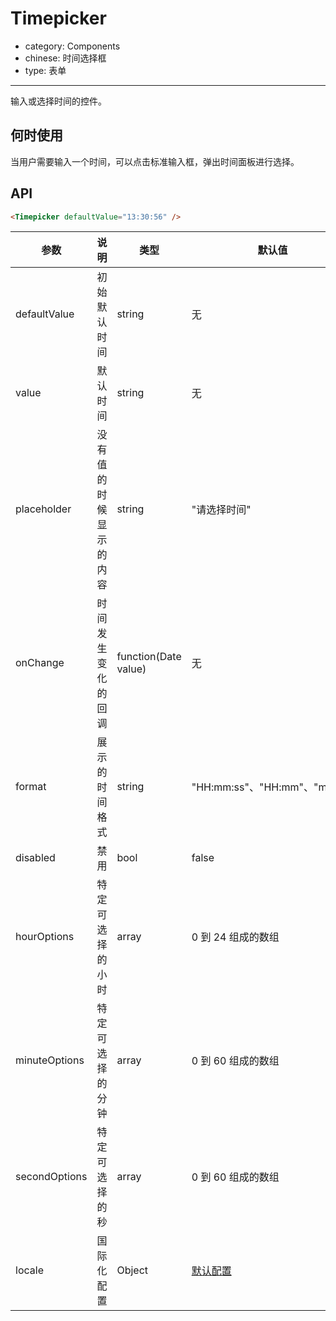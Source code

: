# Timepicker

-	category: Components
-	chinese: 时间选择框
-	type: 表单

---

输入或选择时间的控件。

何时使用
--------

当用户需要输入一个时间，可以点击标准输入框，弹出时间面板进行选择。

API
---

```html
<Timepicker defaultValue="13:30:56" />
```

| 参数            | 说明 | 类型 | 默认值 |
|-----------------|-----|-----|-------|
| defaultValue    | 初始默认时间 | string | 无 |
| value           | 默认时间 | string | 无 |
| placeholder     | 没有值的时候显示的内容 | string | "请选择时间" |
| onChange        | 时间发生变化的回调     | function(Date value) | 无           |
| format          | 展示的时间格式 | string | "HH:mm:ss"、"HH:mm"、"mm:ss" |
| disabled        | 禁用 | bool | false |
| hourOptions     | 特定可选择的小时 | array | 0 到 24 组成的数组 |
| minuteOptions   | 特定可选择的分钟 | array | 0 到 60 组成的数组 |
| secondOptions   | 特定可选择的秒 | array | 0 到 60 组成的数组 |
| locale | 国际化配置 | Object | [默认配置](https://github.com/ant-design/ant-design/issues/424) |

<style>.code-box-demo .ant-timepicker { margin: 0 8px 12px 0; }</style>
